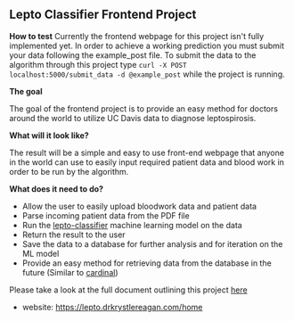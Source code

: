 Lepto Classifier Frontend Project
---
**How to test**
Currently the frontend webpage for this project isn't fully implemented yet. In order to achieve a working prediction you must submit your data following the example_post file. To submit the data to the algorithm through this project type `curl -X POST localhost:5000/submit_data -d @example_post` while the project is running.

**The goal**

The goal of the frontend project is to provide an easy method for doctors around the world to utilize UC Davis data to diagnose leptospirosis. 

**What will it look like?**

The result will be a simple and easy to use front-end webpage that anyone in the world can use to easily input required patient data and blood work in order to be run by the algorithm. 

**What does it need to do?**
- Allow the user to easily upload bloodwork data and patient data
- Parse incoming patient data from the PDF file
- Run the [lepto-classifier](https://github.com/sf-deng/lepto-classifier) machine learning model on the data
- Return the result to the user
- Save the data to a database for further analysis and for iteration on the ML model
- Provide an easy method for retrieving data from the database in the future (Similar to [cardinal](https://github.com/JakeRoggenbuck/cardinal))

Please take a look at the full document outlining this project [here](https://docs.google.com/document/d/1_JbwD9eq7wKAGS854u0sA33uxKoX0pj0M-58mrS5z4s/edit?usp=sharing)
- website: https://lepto.drkrystlereagan.com/home 
